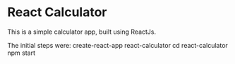 # React Calculator
This is a simple calculator app, built using ReactJs.

The initial steps were: 
create-react-app react-calculator
cd react-calculator
npm start

